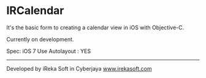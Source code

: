 # IRCalendar

It's the basic form to creating a calendar view in iOS with Objective-C.

Currently on development.

Spec: iOS 7
Use Autolayout : YES

----

Developed by iReka Soft in Cyberjaya
www.irekasoft.com

